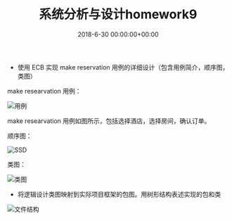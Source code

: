 ﻿---
layout: post
title: 系统分析与设计homework9
date: 2018-6-30 00:00:00+00:00
categories: 系统分析设计
tags: 作业 系统分析与设计
---


 - 使用 ECB 实现 make reservation 用例的详细设计（包含用例简介，顺序图，类图）

make researvation 用例：

![用例](https://bbycjhj.github.io/blog_pics/2018-6-30-系统分析与设计homework9/用例.png)

make researvation 用例如图所示，包括选择酒店，选择房间，确认订单。



顺序图：

![SSD](https://bbycjhj.github.io/blog_pics/2018-6-30-系统分析与设计homework9/SSD.png)



类图：

![类图](https://bbycjhj.github.io/blog_pics/2018-6-30-系统分析与设计homework9/类图.png)



 - 将逻辑设计类图映射到实际项目框架的包图。用树形结构表述实现的包和类

![文件结构](https://bbycjhj.github.io/blog_pics/2018-6-30-系统分析与设计homework9/文件结构.png)




